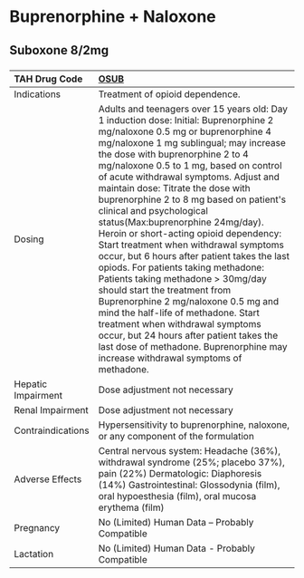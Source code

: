 # Buprenorphine + Naloxone

## Suboxone 8/2mg

##### 

| TAH Drug Code      | [OSUB](https://www.tahsda.org.tw/drugs/hissearch.php?drug_code=OSUB)                                                                                                                                                                                                                                                                                                                                                                                                                                                                                                                                                                                                                                                                                                                                                                                                                                                                         |
|:-------------------|:---------------------------------------------------------------------------------------------------------------------------------------------------------------------------------------------------------------------------------------------------------------------------------------------------------------------------------------------------------------------------------------------------------------------------------------------------------------------------------------------------------------------------------------------------------------------------------------------------------------------------------------------------------------------------------------------------------------------------------------------------------------------------------------------------------------------------------------------------------------------------------------------------------------------------------------------|
| Indications        | Treatment of opioid dependence.                                                                                                                                                                                                                                                                                                                                                                                                                                                                                                                                                                                                                                                                                                                                                                                                                                                                                                              |
| Dosing             | Adults and teenagers over 15 years old: Day 1 induction dose: Initial: Buprenorphine 2 mg/naloxone 0.5 mg or buprenorphine 4 mg/naloxone 1 mg sublingual; may increase the dose with buprenorphine 2 to 4 mg/naloxone 0.5 to 1 mg, based on control of acute withdrawal symptoms. Adjust and maintain dose: Titrate the dose with buprenorphine 2 to 8 mg based on patient's clinical and psychological status(Max:buprenorphine 24mg/day). Heroin or short-acting opioid dependency: Start treatment when withdrawal symptoms occur, but 6 hours after patient takes the last opiods. For patients taking methadone: Patients taking methadone > 30mg/day should start the treatment from Buprenorphine 2 mg/naloxone 0.5 mg and mind the half-life of methadone. Start treatment when withdrawal symptoms occur, but 24 hours after patient takes the last dose of methadone. Buprenorphine may increase withdrawal symptoms of methadone. |
| Hepatic Impairment | Dose adjustment not necessary                                                                                                                                                                                                                                                                                                                                                                                                                                                                                                                                                                                                                                                                                                                                                                                                                                                                                                                |
| Renal Impairment   | Dose adjustment not necessary                                                                                                                                                                                                                                                                                                                                                                                                                                                                                                                                                                                                                                                                                                                                                                                                                                                                                                                |
| Contraindications  | Hypersensitivity to buprenorphine, naloxone, or any component of the formulation                                                                                                                                                                                                                                                                                                                                                                                                                                                                                                                                                                                                                                                                                                                                                                                                                                                             |
| Adverse Effects    | Central nervous system: Headache (36%), withdrawal syndrome (25%; placebo 37%), pain (22%) Dermatologic: Diaphoresis (14%) Gastrointestinal: Glossodynia (film), oral hypoesthesia (film), oral mucosa erythema (film)                                                                                                                                                                                                                                                                                                                                                                                                                                                                                                                                                                                                                                                                                                                       |
| Pregnancy          | No (Limited) Human Data – Probably Compatible                                                                                                                                                                                                                                                                                                                                                                                                                                                                                                                                                                                                                                                                                                                                                                                                                                                                                                |
| Lactation          | No (Limited) Human Data - Probably Compatible                                                                                                                                                                                                                                                                                                                                                                                                                                                                                                                                                                                                                                                                                                                                                                                                                                                                                                |

